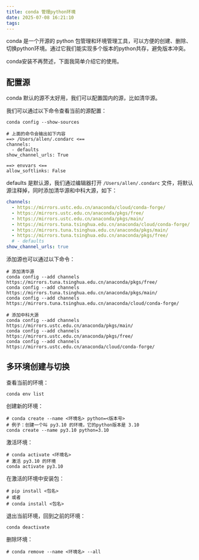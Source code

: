 ```yaml
---
title: conda 管理python环境
date: 2025-07-08 16:21:10
tags:
---
```


conda 是一个开源的 python 包管理和环境管理工具，可以方便的创建、删除、切换python环境。通过它我们能实现多个版本的python共存，避免版本冲突。

conda安装不再赘述，下面我简单介绍它的使用。

## 配置源

conda 默认的源不太好用，我们可以配置国内的源，比如清华源。

我们可以通过以下命令查看当前的源配置：

``` shell
conda config --show-sources

# 上面的命令会输出如下内容
==> /Users/allen/.condarc <==
channels:
  - defaults
show_channel_urls: True

==> envvars <==
allow_softlinks: False
```

defaults 是默认源，我们通过编辑器打开 `/Users/allen/.condarc` 文件，将默认源注释掉，同时添加清华源和中科大源，如下：

```yml
channels:
  - https://mirrors.ustc.edu.cn/anaconda/cloud/conda-forge/
  - https://mirrors.ustc.edu.cn/anaconda/pkgs/free/
  - https://mirrors.ustc.edu.cn/anaconda/pkgs/main/
  - https://mirrors.tuna.tsinghua.edu.cn/anaconda/cloud/conda-forge/
  - https://mirrors.tuna.tsinghua.edu.cn/anaconda/pkgs/main/
  - https://mirrors.tuna.tsinghua.edu.cn/anaconda/pkgs/free/
  # - defaults
show_channel_urls: true
```

添加源也可以通过以下命令：

```shell
# 添加清华源
conda config --add channels https://mirrors.tuna.tsinghua.edu.cn/anaconda/pkgs/free/
conda config --add channels https://mirrors.tuna.tsinghua.edu.cn/anaconda/pkgs/main/
conda config --add channels https://mirrors.tuna.tsinghua.edu.cn/anaconda/cloud/conda-forge/

# 添加中科大源
conda config --add channels https://mirrors.ustc.edu.cn/anaconda/pkgs/main/
conda config --add channels https://mirrors.ustc.edu.cn/anaconda/pkgs/free/
conda config --add channels https://mirrors.ustc.edu.cn/anaconda/cloud/conda-forge/
```

## 多环境创建与切换

查看当前的环境：

```shell
conda env list
```

创建新的环境：

``` shell
# conda create --name <环境名> python=<版本号>
# 例子：创建一个叫 py3.10 的环境，它的python版本是 3.10
conda create --name py3.10 python=3.10
```

激活环境：

```shell
# conda activate <环境名>
# 激活 py3.10 的环境
conda activate py3.10
```

在激活的环境中安装包：

```shell
# pip install <包名>
# 或者
# conda install <包名>
```

退出当前环境，回到之前的环境：

```shell
conda deactivate
```

删除环境：

```shell
# conda remove --name <环境名> --all
```